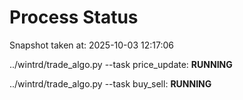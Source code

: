 # Process Status

Snapshot taken at: 2025-10-03 12:17:06

../wintrd/trade_algo.py --task price_update: **RUNNING**

../wintrd/trade_algo.py --task buy_sell: **RUNNING**


